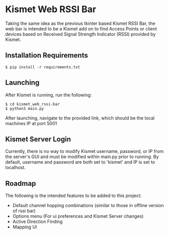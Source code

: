 # Kismet Web RSSI Bar

Taking the same idea as the previous tkinter based Kismet RSSI Bar, the web bar is intended to be a Kismet
add on to find Access Points or client devices based on Received Signal Strength Indicator (RSSI) provided
by Kismet. 

## Installation Requirements

````
$ pip install -r requirements.txt
````

## Launching
After Kismet is running, run the following:
````
$ cd kismet_web_rssi-bar
$ python3 main.py
````

After launching, navigate to the provided link, which should be the local machines IP at port 5001

## Kismet Server Login

Currently, there is no way to modify Kismet username, password, or IP from the server's GUI and must be modified within
main.py prior to running. By default, username and password are both set to 'kismet' and IP is set to localhost.

## Roadmap

The following is the intended features to be added to this project:

* Default channel hopping combinations (similar to those in offline version of rssi bar)
* Options menu (For ui preferences and Kismet Server changes)
* Active Direction Finding
* Mapping UI
